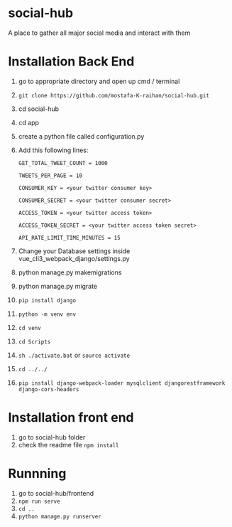 # social-hub
A place to gather all major social media and interact with them

# Installation Back End
1. go to appropriate directory and open up cmd / terminal
2. `git clone https://github.com/mostafa-K-raihan/social-hub.git`
3. cd social-hub
4. cd app
5. create a python file called configuration.py
6. Add this following lines:
  
    `GET_TOTAL_TWEET_COUNT = 1000`
    
    `TWEETS_PER_PAGE = 10`

    `CONSUMER_KEY = <your twitter consumer key>`
    
    `CONSUMER_SECRET = <your twitter consumer secret>`
    
    `ACCESS_TOKEN = <your twitter access token>`
    
    `ACCESS_TOKEN_SECRET = <your twitter access token secret>`
    
    `API_RATE_LIMIT_TIME_MINUTES = 15`
7. Change your Database settings inside vue_cli3_webpack_django/settings.py
8. python manage.py makemigrations
9. python manage.py migrate
10. `pip install django`
11. `python -m venv env`
12. `cd venv`
13. `cd Scripts`
14. `sh ./activate.bat` or `source activate` 
15. `cd ../../`
16. `pip install django-webpack-loader mysqlclient djangorestframework django-cors-headers`

# Installation front end 
1. go to social-hub folder
2. check the readme file
  `npm install`

# Runnning
1. go to social-hub/frontend
2. `npm run serve`
3. `cd ..`
4. `python manage.py runserver`




  
